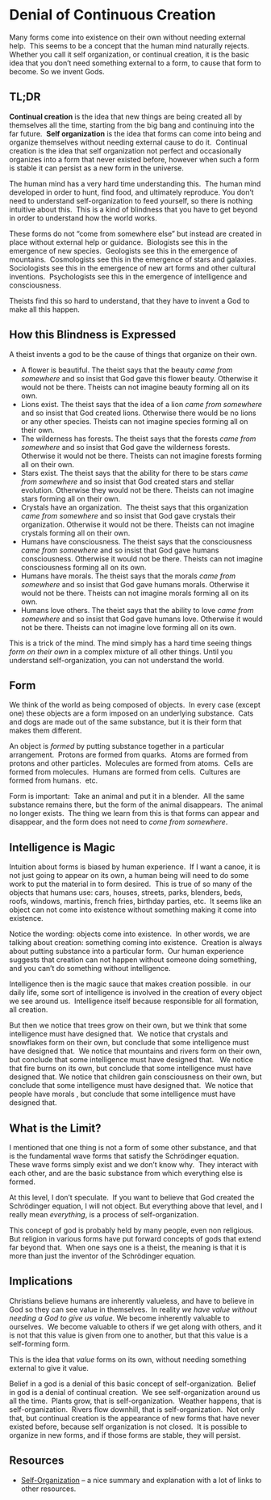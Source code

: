 #  Denial of Continuous Creation

Many forms come into existence on their own without needing external help.  This seems to be a concept that the human mind naturally rejects.  Whether you call it self organization, or continual creation, it is the basic idea that you don’t need something external to a form, to cause that form to become. So we invent Gods.

## TL;DR

**Continual creation** is the idea that new things are being created all by themselves all the time, starting from the big bang and continuing into the far future.  **Self organization** is the idea that forms can come into being and organize themselves without needing external cause to do it.  Continual creation is the idea that self organization not perfect and occasionally organizes into a form that never existed before, however when such a form is stable it can persist as a new form in the universe.

The human mind has a very hard time understanding this.  The human mind developed in order to hunt, find food, and ultimately reproduce. You don’t need to understand self-organization to feed yourself, so there is nothing intuitive about this.  This is a kind of blindness that you have to get beyond in order to understand how the world works.

These forms do not “come from somewhere else” but instead are created in place without external help or guidance.  Biologists see this in the emergence of new species.  Geologists see this in the emergence of mountains.  Cosmologists see this in the emergence of stars and galaxies.  Sociologists see this in the emergence of new art forms and other cultural inventions.  Psychologists see this in the emergence of intelligence and consciousness.

Theists find this so hard to understand, that they have to invent a God to make all this happen.

## How this Blindness is Expressed

A theist invents a god to be the cause of things that organize on their own.

*   A flower is beautiful. The theist says that the beauty _came from somewhere_ and so insist that God gave this flower beauty. Otherwise it would not be there. Theists can not imagine beauty forming all on its own.
*   Lions exist. The theist says that the idea of a lion _came from somewhere_ and so insist that God created lions. Otherwise there would be no lions or any other species. Theists can not imagine species forming all on their own.
*   The wilderness has forests. The theist says that the forests _came from somewhere_ and so insist that God gave the wilderness forests. Otherwise it would not be there. Theists can not imagine forests forming all on their own.
*   Stars exist. The theist says that the ability for there to be stars _came from somewhere_ and so insist that God created stars and stellar evolution. Otherwise they would not be there. Theists can not imagine stars forming all on their own.
*   Crystals have an organization.  The theist says that this organization _came from somewhere_ and so insist that God gave crystals their organization. Otherwise it would not be there. Theists can not imagine crystals forming all on their own.
*   Humans have consciousness. The theist says that the consciousness _came from somewhere_ and so insist that God gave humans consciousness. Otherwise it would not be there. Theists can not imagine consciousness forming all on its own.
*   Humans have morals. The theist says that the morals _came from somewhere_ and so insist that God gave humans morals. Otherwise it would not be there. Theists can not imagine morals forming all on its own.
*   Humans love others. The theist says that the ability to love _came from somewhere_ and so insist that God gave humans love. Otherwise it would not be there. Theists can not imagine love forming all on its own.

This is a trick of the mind. The mind simply has a hard time seeing things _form on their own_ in a complex mixture of all other things. Until you understand self-organization, you can not understand the world.

## Form

We think of the world as being composed of objects.  In every case (except one) these objects are a form imposed on an underlying substance.  Cats and dogs are made out of the same substance, but it is their form that makes them different.

An object is _formed_ by putting substance together in a particular arrangement.  Protons are formed from quarks.  Atoms are formed from protons and other particles.  Molecules are formed from atoms.  Cells are formed from molecules.  Humans are formed from cells.  Cultures are formed from humans.  etc.

Form is important:  Take an animal and put it in a blender.  All the same substance remains there, but the form of the animal disappears.  The animal no longer exists.  The thing we learn from this is that forms can appear and disappear, and the form does not need to _come from somewhere_.

## Intelligence is Magic

Intuition about forms is biased by human experience.  If I want a canoe, it is not just going to appear on its own, a human being will need to do some work to put the material in to form desired.  This is true of so many of the objects that humans use: cars, houses, streets, parks, blenders, beds, roofs, windows, martinis, french fries, birthday parties, etc.  It seems like an object can not come into existence without something making it come into existence.

Notice the wording: objects come into existence.  In other words, we are talking about creation: something coming into existence.  Creation is always about putting substance into a particular form.  Our human experience suggests that creation can not happen without someone doing something, and you can’t do something without intelligence.

Intelligence then is the magic sauce that makes creation possible.  in our daily life, some sort of intelligence is involved in the creation of every object we see around us.  Intelligence itself because responsible for all formation, all creation.

But then we notice that trees grow on their own, but we think that some intelligence must have designed that.  We notice that crystals and snowflakes form on their own, but conclude that some intelligence must have designed that.  We notice that mountains and rivers form on their own, but conclude that some intelligence must have designed that.   We notice that fire burns on its own, but conclude that some intelligence must have designed that. We notice that children gain consciousness on their own, but conclude that some intelligence must have designed that.  We notice that people have morals , but conclude that some intelligence must have designed that.

## What is the Limit?

I mentioned that one thing is not a form of some other substance, and that is the fundamental wave forms that satisfy the Schrödinger equation.  These wave forms simply exist and we don’t know why.  They interact with each other, and are the basic substance from which everything else is formed.

At this level, I don’t speculate.  If you want to believe that God created the Schrödinger equation, I will not object. But everything above that level, and I really mean _everything_, is a process of self-organization.

This concept of god is probably held by many people, even non religious.  But religion in various forms have put forward concepts of gods that extend far beyond that.  When one says one is a theist, the meaning is that it is more than just the inventor of the Schrödinger equation.

## Implications

Christians believe humans are inherently valueless, and have to believe in God so they can see value in themselves.  In reality _we have value without needing a God to give us value_. We become inherently valuable to ourselves.  We become valuable to others if we get along with others, and it is not that this value is given from one to another, but that this value is a self-forming form.

This is the idea that _value_ forms on its own, without needing something external to give it value.

Belief in a god is a denial of this basic concept of self-organization.  Belief in god is a denial of continual creation.  We see self-organization around us all the time.  Plants grow, that is self-organization.  Weather happens, that is self-organization.  Rivers flow downhill, that is self-organization.  Not only that, but continual creation is the appearance of new forms that have never existed before, because self organization is not closed.  It is possible to organize in new forms, and if those forms are stable, they will persist.

## Resources

*   [Self-Organization](http://bactra.org/notebooks/self-organization.html) – a nice summary and explanation with a lot of links to other resources.